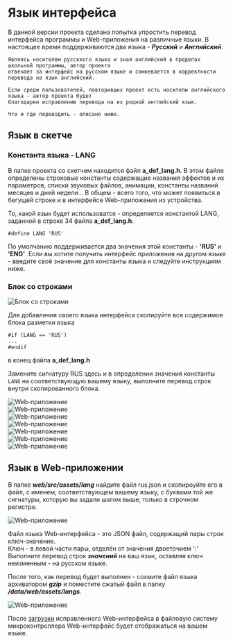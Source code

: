 # Язык интерфейса

В данной версии проекта сделана попытка упростить перевод интерфейса программы и Web-приложения на различные языки.
В настоящее время поддерживаются два языка - ***Русский*** и ***Английский***.

```
Являясь носителем руссккого языка и зная английский в пределах школьной программы, автор проекта 
отвечает за интерфейс на русском языке и сомневается в корректности перевода на язык английский.

Если среди пользователей, повторивших проект есть носители английского языка - автор проекта будет 
благодарен исправлению перевода на их родной английский язык.

Что и где переводить - описано ниже.
```
## Язык в скетче

### Константа языка - LANG

В папке проекта со скетчем находится файл **a_def_lang.h**. В этом файле определены строковые константы
содержащие названия эффектов и их параметров, списки звуковых файлов, анимации, константы названий месяцев и дней недели...
В общем - всего того, что может появиться в бегущей строке и в интерфейсе Web-приложения из устройства.

То, какой язык будет использоватся - определяется константой LANG, заданной в строке 34 файла **a_def_lang.h**.

```
#define LANG 'RUS'
```

По умолчанию поддерживается два значения этой константы - **'RUS'** и **'ENG'**. Если вы хотите получить
интерфейс приложения на другом языке - введите своё значение для константы языка и следуйте инструкциям ниже.  

### Блок со строками

![Блок со строками](https://github.com/vvip-68/LedPanelWiFi/blob/main/wiki/Lang/p01.png)

Для добавления своего языка интерфейса скопируйте все содержимое блока разметки языка  

```
#if (LANG == 'RUS')
...
#endif
```
в конец файла **a_def_lang.h**

Замените сигнатуру RUS здесь и в определении значения константы `LANG` на соответствующую вашему языку, 
выполните перевод строк внутри скопированного блока.  

![Web-приложение](https://github.com/vvip-68/LedPanelWiFi/blob/main/wiki/Lang/p01.png)  
![Web-приложение](https://github.com/vvip-68/LedPanelWiFi/blob/main/wiki/Lang/p02.png)  
![Web-приложение](https://github.com/vvip-68/LedPanelWiFi/blob/main/wiki/Lang/p03.png)  
![Web-приложение](https://github.com/vvip-68/LedPanelWiFi/blob/main/wiki/Lang/p04.png)  
![Web-приложение](https://github.com/vvip-68/LedPanelWiFi/blob/main/wiki/Lang/p05.png)  
![Web-приложение](https://github.com/vvip-68/LedPanelWiFi/blob/main/wiki/Lang/p06.png)  
![Web-приложение](https://github.com/vvip-68/LedPanelWiFi/blob/main/wiki/Lang/p07.png)  

## Язык в Web-приложении

В папке ***web/src/assets/lang*** найдите файл rus.json и скопироуйте его в файл, с именем, соответствующем вашему языку,
с буквами той же сигнатуры, которую вы задали шагом выше, только в строчном регистре.  

![Web-приложение](https://github.com/vvip-68/LedPanelWiFi/blob/main/wiki/Lang/p08.png)  

Файл языка Web-интерфейса - это JSON файл, содержащий пары строк ключ-значение.  
Ключ - в левой части пары, отделён от значения двоеточием ':'  
Выполните перевод строк ***значений*** на ваш язык, оставляя ключ неизменным - на русском языке.  

После того, как перевод будет выполнен - сохмите файл языка архиватором ***gzip*** и поместите сжатый файл
в папку ***/data/web/assets/langs***.

![Web-приложение](https://github.com/vvip-68/LedPanelWiFi/blob/main/wiki/Lang/p08.png)  

После [загрузки](https://github.com/vvip-68/LedPanelWiFi/wiki/Загрузка-данных-в-файловую-систему-МК) исправленного 
Web-интерфейса в файловую систему микроконтроллера Web-интерфейс будет отображаться на вашем языке.  



